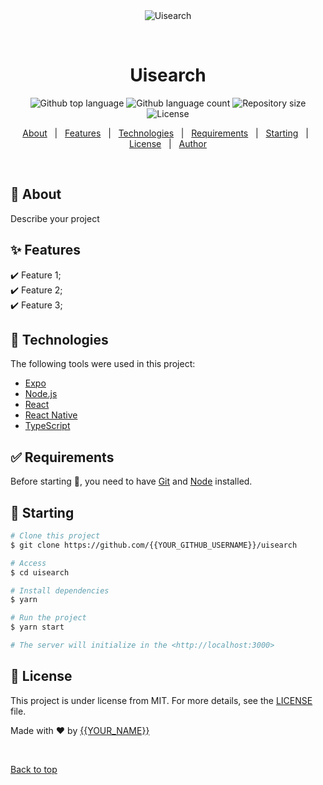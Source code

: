 <div align="center" id="top"> 
  <img src="./.github/app.gif" alt="Uisearch" />

  &#xa0;

  <!-- <a href="https://uisearch.netlify.app">Demo</a> -->
</div>

<h1 align="center">Uisearch</h1>

<p align="center">
  <img alt="Github top language" src="https://img.shields.io/github/languages/top/{{YOUR_GITHUB_USERNAME}}/uisearch?color=56BEB8">

  <img alt="Github language count" src="https://img.shields.io/github/languages/count/{{YOUR_GITHUB_USERNAME}}/uisearch?color=56BEB8">

  <img alt="Repository size" src="https://img.shields.io/github/repo-size/{{YOUR_GITHUB_USERNAME}}/uisearch?color=56BEB8">

  <img alt="License" src="https://img.shields.io/github/license/{{YOUR_GITHUB_USERNAME}}/uisearch?color=56BEB8">

  <!-- <img alt="Github issues" src="https://img.shields.io/github/issues/{{YOUR_GITHUB_USERNAME}}/uisearch?color=56BEB8" /> -->

  <!-- <img alt="Github forks" src="https://img.shields.io/github/forks/{{YOUR_GITHUB_USERNAME}}/uisearch?color=56BEB8" /> -->

  <!-- <img alt="Github stars" src="https://img.shields.io/github/stars/{{YOUR_GITHUB_USERNAME}}/uisearch?color=56BEB8" /> -->
</p>

<!-- Status -->

<!-- <h4 align="center"> 
	🚧  Uisearch 🚀 Under construction...  🚧
</h4> 

<hr> -->

<p align="center">
  <a href="#dart-about">About</a> &#xa0; | &#xa0; 
  <a href="#sparkles-features">Features</a> &#xa0; | &#xa0;
  <a href="#rocket-technologies">Technologies</a> &#xa0; | &#xa0;
  <a href="#white_check_mark-requirements">Requirements</a> &#xa0; | &#xa0;
  <a href="#checkered_flag-starting">Starting</a> &#xa0; | &#xa0;
  <a href="#memo-license">License</a> &#xa0; | &#xa0;
  <a href="https://github.com/{{YOUR_GITHUB_USERNAME}}" target="_blank">Author</a>
</p>

<br>

## :dart: About ##

Describe your project

## :sparkles: Features ##

:heavy_check_mark: Feature 1;\
:heavy_check_mark: Feature 2;\
:heavy_check_mark: Feature 3;

## :rocket: Technologies ##

The following tools were used in this project:

- [Expo](https://expo.io/)
- [Node.js](https://nodejs.org/en/)
- [React](https://pt-br.reactjs.org/)
- [React Native](https://reactnative.dev/)
- [TypeScript](https://www.typescriptlang.org/)

## :white_check_mark: Requirements ##

Before starting :checkered_flag:, you need to have [Git](https://git-scm.com) and [Node](https://nodejs.org/en/) installed.

## :checkered_flag: Starting ##

```bash
# Clone this project
$ git clone https://github.com/{{YOUR_GITHUB_USERNAME}}/uisearch

# Access
$ cd uisearch

# Install dependencies
$ yarn

# Run the project
$ yarn start

# The server will initialize in the <http://localhost:3000>
```

## :memo: License ##

This project is under license from MIT. For more details, see the [LICENSE](LICENSE.md) file.


Made with :heart: by <a href="https://github.com/{{YOUR_GITHUB_USERNAME}}" target="_blank">{{YOUR_NAME}}</a>

&#xa0;

<a href="#top">Back to top</a>
